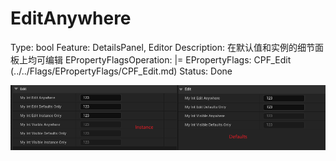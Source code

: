 # EditAnywhere

Type: bool
Feature: DetailsPanel, Editor
Description: 在默认值和实例的细节面板上均可编辑
EPropertyFlagsOperation: |=
EPropertyFlags: CPF_Edit (../../Flags/EPropertyFlags/CPF_Edit.md)
Status: Done

![Untitled](EditAnywhere/Untitled.png)